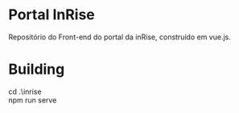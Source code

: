 # Portal InRise 

Repositório do Front-end do portal da inRise, construído em vue.js. 


# Building
cd .\inrise\
npm run serve